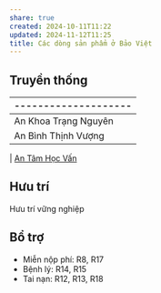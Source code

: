 ```yaml
---
share: true
created: 2024-10-11T11:22
updated: 2024-11-12T11:25
title: Các dòng sản phẩm ở Bảo Việt
---
```

## Truyền thống
| -------------------- |
| -------------------- |
| An Khoa Trạng Nguyên |
| An Bình Thịnh Vượng  |
| 
[An Tâm Học Vấn](./An%20T%C3%A2m%20H%E1%BB%8Dc%20V%E1%BA%A5n.md)
## Hưu trí 
Hưu trí vững nghiệp

## Bổ trợ
- Miễn nộp phí: R8, R17
- Bệnh lý: R14,  R15
- Tai nạn: R12, R13, R18